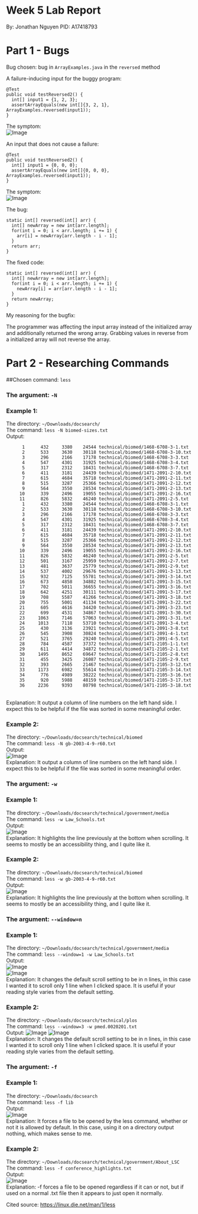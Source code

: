 # Week 5 Lab Report
By: Jonathan Nguyen
PID: A17418793 <br>
# Part 1 - Bugs

Bug chosen: bug in ``ArrayExamples.java`` in the ``reversed`` method

A failure-inducing input for the buggy program:
```
@Test
public void testReversed2() {
  int[] input1 = {1, 2, 3};
  assertArrayEquals(new int[]{3, 2, 1}, ArrayExamples.reversed(input1));
}
```
The symptom: <br> ![Image](https://i.imgur.com/kArZdAV.png)

An input that does not cause a failure:
```
@Test
public void testReversed2() {
  int[] input1 = {0, 0, 0};
  assertArrayEquals(new int[]{0, 0, 0}, ArrayExamples.reversed(input1));
}
```
The symptom: <br> ![Image](https://i.imgur.com/Zaj8bBM.png)

The bug: 
```
static int[] reversed(int[] arr) {
  int[] newArray = new int[arr.length];
  for(int i = 0; i < arr.length; i += 1) {
    arr[i] = newArray[arr.length - i - 1];
  }
  return arr;
}
```

The fixed code:
```
static int[] reversed(int[] arr) {
  int[] newArray = new int[arr.length];
  for(int i = 0; i < arr.length; i += 1) {
    newArray[i] = arr[arr.length - i - 1];
  }
  return newArray;
}
```

My reasoning for the bugfix:

The programmer was affecting the input array instead of the initialized array and additionally returned the wrong array. Grabbing values in reverse from a initialized array will not reverse the array. 


# Part 2 - Researching Commands

##Chosen command: ``less``

### The argument: ``-N`` 
### Example 1: <br>
The directory: ``~/Downloads/docsearch/`` <br>
The command: ``less -N biomed-sizes.txt`` <br>
Output: <br> 
```
      1      432     3380    24544 technical/biomed/1468-6708-3-1.txt        
      2      533     3630    30118 technical/biomed/1468-6708-3-10.txt     
      3      296     2166    17178 technical/biomed/1468-6708-3-3.txt 
      4      547     4301    31925 technical/biomed/1468-6708-3-4.txt 
      5      317     2312    18431 technical/biomed/1468-6708-3-7.txt 
      6      411     3181    24439 technical/biomed/1471-2091-2-10.txt
      7      615     4684    35718 technical/biomed/1471-2091-2-11.txt
      8      515     3287    25366 technical/biomed/1471-2091-2-12.txt
      9      564     3550    28534 technical/biomed/1471-2091-2-13.txt
     10      339     2496    19055 technical/biomed/1471-2091-2-16.txt
     11      826     5832    46240 technical/biomed/1471-2091-2-5.txt 
      1      432     3380    24544 technical/biomed/1468-6708-3-1.txt
      2      533     3630    30118 technical/biomed/1468-6708-3-10.txt
      3      296     2166    17178 technical/biomed/1468-6708-3-3.txt
      4      547     4301    31925 technical/biomed/1468-6708-3-4.txt
      5      317     2312    18431 technical/biomed/1468-6708-3-7.txt
      6      411     3181    24439 technical/biomed/1471-2091-2-10.txt
      7      615     4684    35718 technical/biomed/1471-2091-2-11.txt
      8      515     3287    25366 technical/biomed/1471-2091-2-12.txt
      9      564     3550    28534 technical/biomed/1471-2091-2-13.txt
     10      339     2496    19055 technical/biomed/1471-2091-2-16.txt
     11      826     5832    46240 technical/biomed/1471-2091-2-5.txt
     12      501     3167    25959 technical/biomed/1471-2091-2-7.txt
     13      481     3637    25779 technical/biomed/1471-2091-2-9.txt
     14      537     4002    29676 technical/biomed/1471-2091-3-13.txt
     15      932     7125    55781 technical/biomed/1471-2091-3-14.txt
     16      673     4858    34882 technical/biomed/1471-2091-3-15.txt
     17      702     5011    36655 technical/biomed/1471-2091-3-16.txt
     18      642     4251    30111 technical/biomed/1471-2091-3-17.txt
     19      708     5587    41266 technical/biomed/1471-2091-3-18.txt
     20      755     5001    41134 technical/biomed/1471-2091-3-22.txt
     21      605     4616    34420 technical/biomed/1471-2091-3-23.txt
     22      699     4531    34867 technical/biomed/1471-2091-3-30.txt
     23     1063     7146    57063 technical/biomed/1471-2091-3-31.txt
     24     1013     7118    53710 technical/biomed/1471-2091-3-4.txt
     25      430     3136    23921 technical/biomed/1471-2091-3-8.txt
     26      545     3908    30824 technical/biomed/1471-2091-4-1.txt
     27      521     3765    29240 technical/biomed/1471-2091-4-5.txt
     28      784     4587    37372 technical/biomed/1471-2105-1-1.txt
     29      611     4414    34872 technical/biomed/1471-2105-2-1.txt
     30     1495     8652    69647 technical/biomed/1471-2105-2-8.txt
     31      455     3425    26087 technical/biomed/1471-2105-2-9.txt
     32      393     2665    21467 technical/biomed/1471-2105-3-12.txt
     33     1173     6982    55614 technical/biomed/1471-2105-3-14.txt
     34      776     4989    38222 technical/biomed/1471-2105-3-16.txt
     35      920     5988    48159 technical/biomed/1471-2105-3-17.txt
     36     2236     9393    80798 technical/biomed/1471-2105-3-18.txt
```
<br>
Explanation: It output a column of line numbers on the left hand side. I expect this to be helpful if the file was sorted in some meaningful order. <br>

### Example 2: <br>

The directory: ``~/Downloads/docsearch/technical/biomed`` <br>
The command: ``less -N gb-2003-4-9-r60.txt`` <br>
Output: <br> ![Image](https://i.imgur.com/LbPwIM2.png) <br>
Explanation: It output a column of line numbers on the left hand side. I expect this to be helpful if the file was sorted in some meaningful order. <br>

### The argument: ``-w``
### Example 1: <br>
The directory: ``~/Downloads/docsearch/technical/government/media`` <br>
The command: ``less -w Law_Schools.txt`` <br>
Output: <br>![Image](https://i.imgur.com/qngks2M.png) <br>
Explanation: It highlights the line previously at the bottom when scrolling. It seems to mostly be an accessibility thing, and I quite like it. <br>

### Example 2: <br>

The directory: ``~/Downloads/docsearch/technical/biomed`` <br>
The command: ``less -w gb-2003-4-9-r60.txt`` <br>
Output:<br> ![Image](https://i.imgur.com/lOfmaDo.png) <br>
Explanation: It highlights the line previously at the bottom when scrolling. It seems to mostly be an accessibility thing, and I quite like it. <br>

### The argument: ``--window=n``
### Example 1: <br>
The directory: ``~/Downloads/docsearch/technical/government/media`` <br>
The command: ``less --window=1 -w Law_Schools.txt`` <br>
Output:<br> ![Image](https://i.imgur.com/zJx5xa9.png) <br>
![Image](https://i.imgur.com/pEIL6vy.png) <br>
Explanation: It changes the default scroll setting to be in n lines, in this case I wanted it to scroll only 1 line when I clicked space. It is useful if your reading style varies from the default setting. <br>

### Example 2: <br>

The directory: ``~/Downloads/docsearch/technical/plos`` <br>
The command: ``less --window=3 -w pmed.0020201.txt`` <br>
Output: ![Image](https://i.imgur.com/ldgx1dD.png)
![Image](https://i.imgur.com/kLvb2ZT.png)<br>
Explanation: It changes the default scroll setting to be in n lines, in this case I wanted it to scroll only 1 line when I clicked space. It is useful if your reading style varies from the default setting.

### The argument: ``-f`` <br>
### Example 1: <br>
The directory: ``~/Downloads/docsearch`` <br>
The command: ``less -f lib`` <br>
Output:<br> ![Image](https://i.imgur.com/8xhc6H5.png) <br>
Explanation: It forces a file to be opened by the less command, whether or not it is allowed by default. In this case, using it on a directory output nothing, which makes sense to me. <br>
### Example 2: <br>
The directory: ``~/Downloads/docsearch/technical/government/About_LSC`` <br>
The command: ``less -f conference_highlights.txt`` <br>
Output:<br> ![Image](https://i.imgur.com/ssaFYIy.png) <br>
Explanation: -f forces a file to be opened regardless if it can or not, but if used on a normal .txt file then it appears to just open it normally.


Cited source: https://linux.die.net/man/1/less

